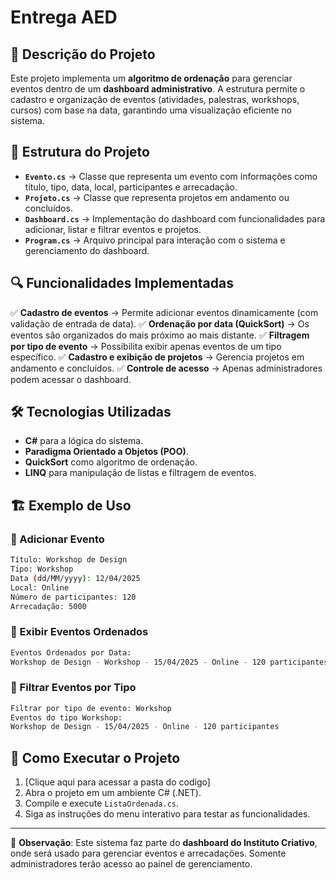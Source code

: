 # Entrega AED

## 📌 Descrição do Projeto
Este projeto implementa um **algoritmo de ordenação** para gerenciar eventos dentro de um **dashboard administrativo**. A estrutura permite o cadastro e organização de eventos (atividades, palestras, workshops, cursos) com base na data, garantindo uma visualização eficiente no sistema.

## 📂 Estrutura do Projeto
- **`Evento.cs`** → Classe que representa um evento com informações como título, tipo, data, local, participantes e arrecadação.
- **`Projeto.cs`** → Classe que representa projetos em andamento ou concluídos.
- **`Dashboard.cs`** → Implementação do dashboard com funcionalidades para adicionar, listar e filtrar eventos e projetos.
- **`Program.cs`** → Arquivo principal para interação com o sistema e gerenciamento do dashboard.

## 🔍 Funcionalidades Implementadas
✅ **Cadastro de eventos** → Permite adicionar eventos dinamicamente (com validação de entrada de data).
✅ **Ordenação por data (QuickSort)** → Os eventos são organizados do mais próximo ao mais distante.
✅ **Filtragem por tipo de evento** → Possibilita exibir apenas eventos de um tipo específico.
✅ **Cadastro e exibição de projetos** → Gerencia projetos em andamento e concluídos.
✅ **Controle de acesso** → Apenas administradores podem acessar o dashboard.

## 🛠 Tecnologias Utilizadas
- **C#** para a lógica do sistema.
- **Paradigma Orientado a Objetos (POO)**.
- **QuickSort** como algoritmo de ordenação.
- **LINQ** para manipulação de listas e filtragem de eventos.

## 🏗 Exemplo de Uso
### 🔹 Adicionar Evento
```sh
Título: Workshop de Design
Tipo: Workshop
Data (dd/MM/yyyy): 12/04/2025
Local: Online
Número de participantes: 120
Arrecadação: 5000
```
### 🔹 Exibir Eventos Ordenados
```sh
Eventos Ordenados por Data:
Workshop de Design - Workshop - 15/04/2025 - Online - 120 participantes - R$5000
```
### 🔹 Filtrar Eventos por Tipo
```sh
Filtrar por tipo de evento: Workshop
Eventos do tipo Workshop:
Workshop de Design - 15/04/2025 - Online - 120 participantes
```

## 🚀 Como Executar o Projeto
1. [Clique aqui para acessar a pasta do codigo]
2. Abra o projeto em um ambiente C# (.NET).
3. Compile e execute `ListaOrdenada.cs`.
4. Siga as instruções do menu interativo para testar as funcionalidades.

---
📌 **Observação**: Este sistema faz parte do **dashboard do Instituto Criativo**, onde será usado para gerenciar eventos e arrecadações. Somente administradores terão acesso ao painel de gerenciamento.
